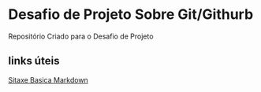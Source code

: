 # Desafio de Projeto  Sobre Git/Githurb
Repositório Criado para o Desafio de Projeto

## links  úteis
[Sitaxe Basica Markdown](https://www.markdownguide.org/basic-syntax/)
